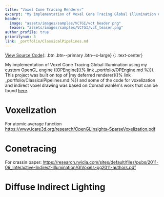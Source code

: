 ```yaml
---
title: "Voxel Cone Tracing Renderer"
excerpt: "My implementation of Voxel Cone Tracing Global Illumination using my custom OpenGL engine (OPEngine). This project was built on top of my Deferred Renderer and it includes all its previous features with the addition of support for real time dynamic revoxelization and mipmapping of the entire scene as well as the conetracing pass."
header:
  image: "assets/images/samples/VCTGI/vct_header.png"
  teaser: "assets/images/samples/VCTGI/vct_teaser.png"
author_profile: true
prioritynum: 3
link: _portfolio/ClassicalPipelines.md
---
```


[View Source Code](https://github.com/Otaviopeixoto1/OPEngine/tree/main/src/render/VoxelConeTracing){: .btn .btn--primary .btn--x-large}
{: .text-center}
<p>
My implementation of Voxel Cone Tracing Global Illumination using my custom OpenGL engine ([OPEngine]({% link _portfolio/OPEngine.md %})). This project was built on top of [my deferred renderer]({% link _portfolio/ClassicalPipelines.md %}) and some of the code for voxelization and indirect voxel drawing was based on Conrad wahlén's work that can be found <a href="https://liu.diva-portal.org/smash/get/diva2:1148572/FULLTEXT01.pdf">here</a>.
</p>



<!-- https://github.com/BoyBaykiller/IDKEngine/blob/master/IDKEngine/Ressource/Shaders/include/TraceCone.glsl IDK ENGINE FOR REFERENCE -->

# Voxelization
For atomic average function
https://www.icare3d.org/research/OpenGLInsights-SparseVoxelization.pdf

# Conetracing
For crassin paper: https://research.nvidia.com/sites/default/files/pubs/2011-09_Interactive-Indirect-Illumination/GIVoxels-pg2011-authors.pdf

# Diffuse Indirect Lighting

